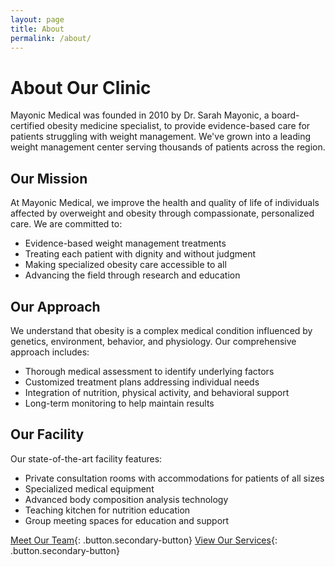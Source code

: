 ```yaml
---
layout: page
title: About
permalink: /about/
---
```


# About Our Clinic

Mayonic Medical was founded in 2010 by Dr. Sarah Mayonic, a board-certified obesity medicine specialist, to provide evidence-based care for patients struggling with weight management. We've grown into a leading weight management center serving thousands of patients across the region.

## Our Mission

At Mayonic Medical, we improve the health and quality of life of individuals affected by overweight and obesity through compassionate, personalized care. We are committed to:

- Evidence-based weight management treatments
- Treating each patient with dignity and without judgment
- Making specialized obesity care accessible to all
- Advancing the field through research and education

## Our Approach

We understand that obesity is a complex medical condition influenced by genetics, environment, behavior, and physiology. Our comprehensive approach includes:

- Thorough medical assessment to identify underlying factors
- Customized treatment plans addressing individual needs
- Integration of nutrition, physical activity, and behavioral support
- Long-term monitoring to help maintain results

## Our Facility

Our state-of-the-art facility features:

- Private consultation rooms with accommodations for patients of all sizes
- Specialized medical equipment
- Advanced body composition analysis technology
- Teaching kitchen for nutrition education
- Group meeting spaces for education and support

[Meet Our Team](/team){: .button.secondary-button}
[View Our Services](/services){: .button.secondary-button}
